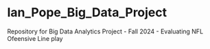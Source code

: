 # Ian_Pope_Big_Data_Project
 Repository for Big Data Analytics Project - Fall 2024 - Evaluating NFL Ofeensive Line play
